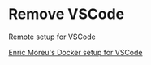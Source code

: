 # Remove VSCode

Remote setup for VSCode

[Enric Moreu's Docker setup for VSCode](https://gist.github.com/enric1994/062d162f5820b16831e8b8bd70aaec0d)
